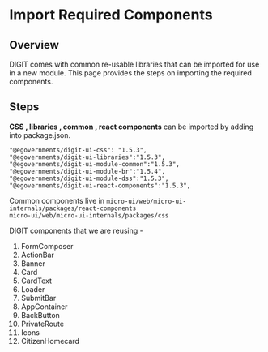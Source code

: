 # Import Required Components

## Overview

DIGIT comes with common re-usable libraries that can be imported for use in a new module. This page provides the steps on importing the required components.

## Steps

**CSS , libraries , common , react components** can be imported by adding into package.json.

```
"@egovernments/digit-ui-css": "1.5.3",
"@egovernments/digit-ui-libraries":"1.5.3",
"@egovernments/digit-ui-module-common":"1.5.3",
"@egovernments/digit-ui-module-br":"1.5.4",
"@egovernments/digit-ui-module-dss":"1.5.3",
"@egovernments/digit-ui-react-components":"1.5.3",
```

Common components live in `micro-ui/web/micro-ui-internals/packages/react-components`\
`micro-ui/web/micro-ui-internals/packages/css`

DIGIT components that we are reusing -

1. FormComposer
2. ActionBar
3. Banner
4. Card
5. CardText
6. Loader
7. SubmitBar
8. AppContainer
9. BackButton
10. PrivateRoute
11. Icons
12. CitizenHomecard
